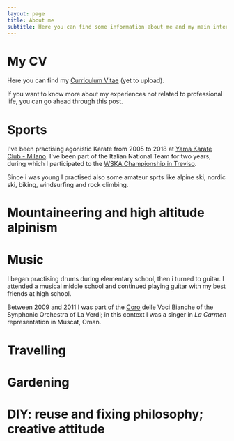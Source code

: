 ```yaml
---
layout: page
title: About me
subtitle: Here you can find some information about me and my main interests.
---
```


  # My CV

Here you can find my [Curriculum Vitae](https://martinozanetti.github.io/cv) (yet to upload).

If you want to know more about my experiences not related to professional life, you can go ahead through this post.

  # Sports

I've been practising agonistic Karate from 2005 to 2018 at [Yama Karate Club - Milano](https://www.facebook.com/yamakarateclub). I've been part of the Italian National Team for two years, during which I participated to the [WSKA Championship in Treviso](http://www.wska-karate.org/2017-results/).

Since i was young I practised also some amateur sprts like alpine ski, nordic ski, biking, windsurfing and rock climbing.

  # Mountaineering and high altitude alpinism

  # Music

I began practising drums during elementary school, then i turned to guitar. I attended a musical middle school and continued playing guitar with my best friends at high school.

Between 2009 and 2011 I was part of the [Coro](https://www.laverdi.org/it/coro) delle Voci Bianche of the Synphonic Orchestra of La Verdi; in this context I was a singer in _La Carmen_ representation in Muscat, Oman.

  # Travelling

  # Gardening

  # DIY: reuse and fixing philosophy; creative attitude
